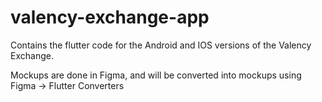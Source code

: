 # valency-exchange-app
Contains the flutter code for the Android and IOS versions of the Valency Exchange.

Mockups are done in Figma, and will be converted into mockups using Figma -> Flutter Converters
